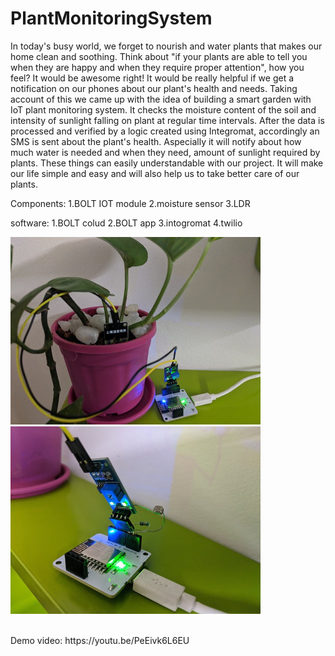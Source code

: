 # PlantMonitoringSystem
In today's busy world, we forget to nourish and water plants that makes our home clean and soothing. 
Think about "if your plants are able to tell you when they are happy and when they require proper attention", how you feel?
 It would be awesome right! It would be really helpful if we get a notification on our phones about our plant's health and needs.
 Taking account of this we came up with the idea of building a smart garden with IoT plant monitoring system. 
It checks the moisture content of the soil and intensity of sunlight falling on plant at regular time intervals.
 After the data is processed and verified by a logic created using Integromat, accordingly an SMS is sent about the plant's health.
 Aspecially it will notify about how much water is needed and when they need, amount of sunlight required by plants. 
 These things can easily understandable with our project.
It will make our life simple and easy and will also help
 us to take better care of our plants.
 
 Components:
                   1.BOLT IOT module
                   2.moisture sensor
                   3.LDR
  
  software:
                  1.BOLT colud
                  2.BOLT app
                  3.intogromat 
                  4.twilio


<img src="https://github.com/komalswami/PlantMonitoringSystem/blob/master/worksample3.jpg" width="400"/>  <img src="https://github.com/komalswami/PlantMonitoringSystem/blob/master/worksample.jpg" width="400"/> 

<br/>
Demo video:
https://youtu.be/PeEivk6L6EU
